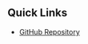 ## Quick Links
- [GitHub Repository](https://github.com/zboudreaux99/Sapphire-Sound-Monitoring-App)
